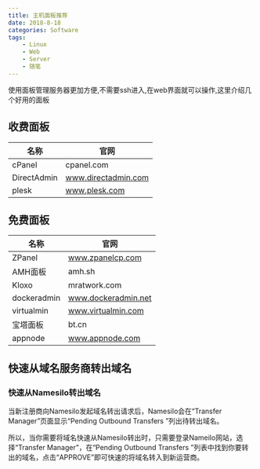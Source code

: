 ```yaml
---
title: 主机面板推荐
date: 2018-8-18
categories: Software
tags:
    - Linux
    - Web
    - Server
    - 随笔
---
```

使用面板管理服务器更加方便,不需要ssh进入,在web界面就可以操作,这里介绍几个好用的面板
<!--more-->

## 收费面板

|名称|官网|
|--|--|
|cPanel|cpanel.com|
|DirectAdmin|www.directadmin.com|
|plesk|www.plesk.com|

## 免费面板
|名称|官网|
|-|-|
|ZPanel|www.zpanelcp.com|
|AMH面板|amh.sh|
|Kloxo|mratwork.com|
|dockeradmin|www.dockeradmin.net|
|virtualmin|www.virtualmin.com|
|宝塔面板|bt.cn|
|appnode|www.appnode.com|

## 快速从域名服务商转出域名
### 快速从Namesilo转出域名
当新注册商向Namesilo发起域名转出请求后，Namesilo会在“Transfer Manager”页面显示“Pending Outbound Transfers ”列出待转出域名。

所以，当你需要将域名快速从Namesilo转出时，只需要登录Nameilo网站，选择“Transfer Manager”，在“Pending Outbound Transfers ”列表中找到你要转出的域名，点击“APPROVE”即可快速的将域名转入到新运营商。